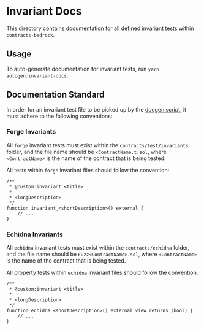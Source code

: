 # Invariant Docs

This directory contains documentation for all defined invariant tests within `contracts-bedrock`.

## Usage

To auto-generate documentation for invariant tests, run `yarn autogen:invariant-docs`.

## Documentation Standard

In order for an invariant test file to be picked up by the [docgen script](../scripts/invariant-doc-gen.ts), it must
adhere to the following conventions:

### Forge Invariants

All `forge` invariant tests must exist within the `contracts/test/invariants` folder, and the file name should be
`<ContractName.t.sol`, where `<ContractName>` is the name of the contract that is being tested.

All tests within `forge` invariant files should follow the convention:

```solidity
/**
 * @custom:invariant <title>
 *
 * <longDescription>
 */
function invariant_<shortDescription>() external {
    // ...
}
```

### Echidna Invariants

All `echidna` invariant tests must exist within the `contracts/echidna` folder, and the file name should be
`Fuzz<ContractName>.sol`, where `<ContractName>` is the name of the contract that is being tested.

All property tests within `echidna` invariant files should follow the convention:
```solidity
/**
 * @custom:invariant <title>
 *
 * <longDescription>
 */
function echidna_<shortDescription>() external view returns (bool) {
    // ...
}
```
